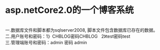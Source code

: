 # asp.netCore2.0的一个博客系统
<br/>
一.数据库文件和脚本都为sqlserver2008, 脚本文件包含数据库已存在的数据。<br/>
二.用户账号和密码：1》CHBLOG密码CHBLOG   2》test密码test  <br/>
三.管理端账号和密码：admin  密码 admin  <br/><br/>
